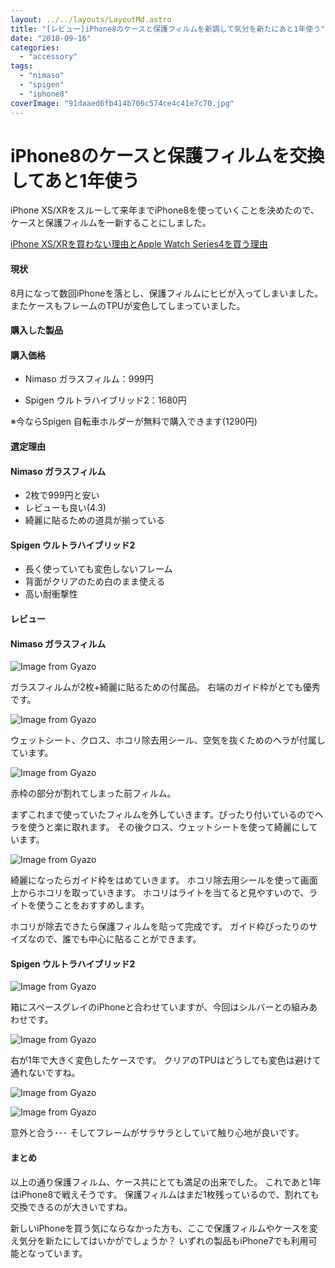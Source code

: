 ```yaml
---
layout: ../../layouts/LayoutMd.astro
title: "[レビュー]iPhone8のケースと保護フィルムを新調して気分を新たにあと1年使う"
date: "2018-09-16"
categories: 
  - "accessory"
tags: 
  - "nimaso"
  - "spigen"
  - "iphone8"
coverImage: "91daaed6fb414b706c574ce4c41e7c70.jpg"
---
```


# iPhone8のケースと保護フィルムを交換してあと1年使う

iPhone XS/XRをスルーして来年までiPhone8を使っていくことを決めたので、ケースと保護フィルムを一新することにしました。

[iPhone XS/XRを買わない理由とApple Watch Series4を買う理由](https://mizuka123.net/7593/)

#### 現状

<div data-vc_mylinkbox_id="889318620"></div>

<div data-vc_mylinkbox_id="889318623"></div>

8月になって数回iPhoneを落とし、保護フィルムにヒビが入ってしまいました。 またケースもフレームのTPUが変色してしまっていました。

#### 購入した製品

<div data-vc_mylinkbox_id="889318546"></div>

<div data-vc_mylinkbox_id="889318629"></div>

#### 購入価格

- Nimaso ガラスフィルム：999円
    
- Spigen ウルトラハイブリッド2：1680円
    

※今ならSpigen 自転車ホルダーが無料で購入できます(1290円)

#### 選定理由

#### Nimaso ガラスフィルム

- 2枚で999円と安い
- レビューも良い(4.3)
- 綺麗に貼るための道具が揃っている

#### Spigen ウルトラハイブリッド2

- 長く使っていても変色しないフレーム
- 背面がクリアのため白のまま使える
- 高い耐衝撃性

#### レビュー

#### Nimaso ガラスフィルム

![Image from Gyazo](/archive/images/11bb42a9ad1d714baf0a5fcdbea83168.jpg)

ガラスフィルムが2枚+綺麗に貼るための付属品。 右端のガイド枠がとても優秀です。

![Image from Gyazo](/archive/images/0865ab69f2b52a30818d6f7d0ec01724.jpg)

ウェットシート、クロス、ホコリ除去用シール、空気を抜くためのヘラが付属しています。

![Image from Gyazo](/archive/images/fd75e5a63b2f7a38088853fc0f144d61.jpg)

赤枠の部分が割れてしまった前フィルム。

まずこれまで使っていたフィルムを外していきます。ぴったり付いているのでヘラを使うと楽に取れます。 その後クロス、ウェットシートを使って綺麗にしています。

![Image from Gyazo](/archive/images/fc1ce0a605970de60c2aa24468c1b693.jpg)

綺麗になったらガイド枠をはめていきます。 ホコリ除去用シールを使って画面上からホコリを取っていきます。 ホコリはライトを当てると見やすいので、ライトを使うことをおすすめします。

ホコリが除去できたら保護フィルムを貼って完成です。 ガイド枠ぴったりのサイズなので、誰でも中心に貼ることができます。

#### Spigen ウルトラハイブリッド2

![Image from Gyazo](/archive/images/e7e3be3b4e91158d7cb4ba1003044839.jpg)

箱にスペースグレイのiPhoneと合わせていますが、今回はシルバーとの組みあわせです。

![Image from Gyazo](/archive/images/58a062ad99cd82b3883c655f4144ef6e.jpg)

右が1年で大きく変色したケースです。 クリアのTPUはどうしても変色は避けて通れないですね。

![Image from Gyazo](/archive/images/032edd64e4e622e6da1fffddf71681a9.jpg)

![Image from Gyazo](/archive/images/91daaed6fb414b706c574ce4c41e7c70.jpg)

意外と合う･･･ そしてフレームがサラサラとしていて触り心地が良いです。

#### まとめ

以上の通り保護フィルム、ケース共にとても満足の出来でした。 これであと1年はiPhone8で戦えそうです。 保護フィルムはまだ1枚残っているので、割れても交換できるのが大きいですね。

新しいiPhoneを買う気にならなかった方も、ここで保護フィルムやケースを変え気分を新たにしてはいかがでしょうか？ いずれの製品もiPhone7でも利用可能となっています。

<div data-vc_mylinkbox_id="889318551"></div>

<div data-vc_mylinkbox_id="889318629"></div>